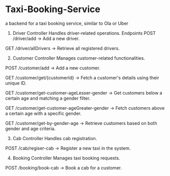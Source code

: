 # Taxi-Booking-Service
 a backend for a taxi booking service, similar to Ola or Uber

1. Driver Controller
Handles driver-related operations. Endpoints
POST /driver/add → Add a new driver.

GET /driver/allDrivers → Retrieve all registered drivers.


2. Customer Controller
Manages customer-related functionalities.

POST /customer/add → Add a new customer.

GET /customer/get/{customerId} → Fetch a customer's details using their unique ID.

GET /customer/get-customer-ageLesser-gender → Get customers below a certain age and matching a gender filter.

GET /customer/get-customer-ageGreater-gender → Fetch customers above a certain age with a specific gender.

GET /customer/get-by-gender-age → Retrieve customers based on both gender and age criteria.


3. Cab Controller
Handles cab registration.

POST /cab/regiser-cab → Register a new taxi in the system.



4. Booking Controller
Manages taxi booking requests.

POST /booking/book-cab → Book a cab for a customer.
